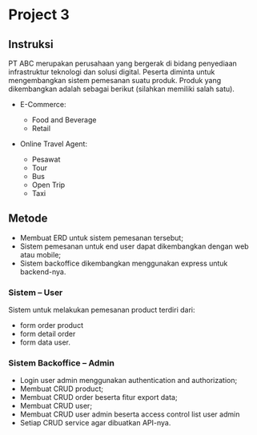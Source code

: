 # Project 3

## Instruksi
PT ABC merupakan perusahaan yang bergerak di bidang penyediaan infrastruktur teknologi dan solusi digital. 
Peserta diminta untuk mengembangkan sistem pemesanan suatu  produk. Produk yang dikembangkan adalah sebagai berikut (silahkan memiliki salah satu).

- E-Commerce:
  - Food and Beverage
  - Retail

- Online Travel Agent: 
  - Pesawat
  - Tour
  - Bus
  - Open Trip
  - Taxi

## Metode
- Membuat ERD untuk sistem pemesanan tersebut;
- Sistem pemesanan untuk end user dapat dikembangkan dengan
web atau mobile;
- Sistem backoffice dikembangkan menggunakan express untuk backend-nya.

### Sistem – User
Sistem untuk melakukan pemesanan product terdiri dari:
- form order product
- form detail order
- form data user.

### Sistem Backoffice – Admin
- Login user admin menggunakan authentication and authorization;
- Membuat CRUD product;
- Membuat CRUD order beserta fitur export data;
- Membuat CRUD user;
- Membuat CRUD user admin beserta access control list user admin
- Setiap CRUD service agar dibuatkan API-nya.


